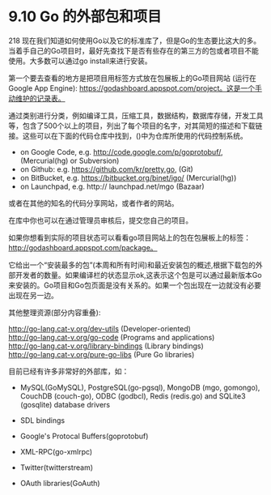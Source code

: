 # 9.10 Go 的外部包和项目

218
现在我们知道如何使用Go以及它的标准库了，但是Go的生态要比这大的多。当着手自己的Go项目时，最好先查找下是否有些存在的第三方的包或者项目不能使用。大多数可以通过go install来进行安装。

第一个要去查看的地方是把项目用标签方式放在包展板上的Go项目网站
(运行在Google App Engine): https://godashboard.appspot.com/project。这是一个手动维护的记录表。

通过类别进行分类，例如编译工具，压缩工具，数据结构，数据库存储，开发工具等，包含了500个以上的项目，列出了每个项目的名字，对其简短的描述和下载链接。这些可以在下面的代码仓库中找到，()中为仓库所使用的代码控制系统。

- on Google Code, e.g. http://code.google.com/p/goprotobuf/, (Mercurial(hg) or Subversion)- on Github: e.g. https://github.com/kr/pretty.go, (Git)- on BitBucket, e.g. https://bitbucket.org/binet/igo/ (Mercurial(hg))- on Launchpad, e.g. http:// launchpad.net/mgo (Bazaar)
或者在其他的知名的代码分享网站，或者作者的网站。
在库中你也可以在通过管理员审核后，提交您自己的项目。
如果你想看到实际的项目状态可以看看go项目网站上的包在包展板上的标签：http://godashboard.appspot.com/package。
它给出一个“安装最多的包”(本周和所有时间)和最近安装包的概述,根据下载包的外部开发者的数量。如果编译栏的状态显示ok,这表示这个包是可以通过最新版本Go来安装的。Go项目和Go包页面是没有关系的。如果一个包出现在一边就没有必要出现在另一边。
其他整理资源(部分内容重叠):

http://go-lang.cat-v.org/dev-utils (Developer-oriented)  
http://go-lang.cat-v.org/go-code (Programs and applications)  
http://go-lang.cat-v.org/library-bindings (Library bindings)  
http://go-lang.cat-v.org/pure-go-libs (Pure Go libraries)目前已经有许多非常好的外部库，如：
*	 MySQL(GoMySQL), PostgreSQL(go-pgsql), MongoDB (mgo, gomongo), CouchDB (couch-go), ODBC (godbcl), Redis (redis.go) and SQLite3 (gosqlite) database drivers
*	SDL bindings
*	Google's Protocal Buffers(goprotobuf)
*	XML-RPC(go-xmlrpc)
*	Twitter(twitterstream)
*	OAuth libraries(GoAuth)
	  	   	                               

